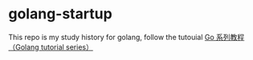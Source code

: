 # golang-startup

This repo is my study history for golang, follow the tutouial [Go 系列教程（Golang tutorial series）](https://studygolang.com/subject/2)